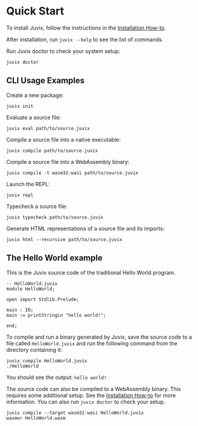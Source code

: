 # Quick Start

To install Juvix, follow the instructions in the [Installation
How-to](./howto/installing.md).

After installation, run `juvix --help` to see the list of commands.

Run Juvix doctor to check your system setup:

```shell
juvix doctor
```

## CLI Usage Examples

Create a new package:

```shell
juvix init
```

Evaluate a source file:

```shell
juvix eval path/to/source.juvix
```

Compile a source file into a native executable:

```shell
juvix compile path/to/source.juvix
```

Compile a source file into a WebAssembly binary:

```shell
juvix compile -t wasm32-wasi path/to/source.juvix
```

Launch the REPL:

```shell
juvix repl
```

Typecheck a source file:

```shell
juvix typecheck path/to/source.juvix
```

Generate HTML representations of a source file and its imports:

```shell
juvix html --recursive path/to/source.juvix
```

## The Hello World example

This is the Juvix source code of the traditional Hello World program.

```juvix
-- HelloWorld.juvix
module HelloWorld;

open import Stdlib.Prelude;

main : IO;
main := printStringLn "hello world!";

end;
```

To compile and run a binary generated by Juvix, save the source code to
a file called `HelloWorld.juvix` and run the following command from the
directory containing it:

```shell
juvix compile HelloWorld.juvix
./HelloWorld
```

You should see the output: `hello world!`

The source code can also be compiled to a WebAssembly binary. This
requires some additional setup. See the [Installation
How-to](./howto/installing.md) for more
information. You can also run `juvix doctor` to check your setup.

```shell
juvix compile --target wasm32-wasi HelloWorld.juvix
wasmer HelloWorld.wasm
```
